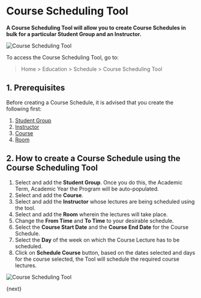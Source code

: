 <!-- add-breadcrumbs -->
# Course Scheduling Tool

**A Course Scheduling Tool will allow you to create Course Schedules in bulk for a particular Student Group and an Instructor.**

![Course Scheduling Tool](/docs/v13/assets/img/education/education-course-schedule-1.png)

To access the Course Scheduling Tool, go to:

> Home > Education > Schedule > Course Scheduling Tool

## 1. Prerequisites

Before creating a Course Schedule, it is advised that you create the following first:

1. [Student Group](/docs/v13/user/manual/en/education/student-group)
1. [Instructor](/docs/v13/user/manual/en/education/instructor)
1. [Course](/docs/v13/user/manual/en/education/course)
1. [Room](/docs/v13/user/manual/en/education/room)

## 2. How to create a Course Schedule using the Course Scheduling Tool

1. Select and add the **Student Group**. Once you do this, the Academic Term, Academic Year the Program will be auto-populated.
1. Select and add the **Course**.
1. Select and add the **Instructor** whose lectures are being scheduled using the tool.
1. Select and add the **Room** wherein the lectures will take place.
1. Change the **From Time** and **To Time** to your desirable schedule.
1. Select the **Course Start Date** and the **Course End Date** for the Course Schedule.
1. Select the **Day** of the week on which the Course Lecture has to be scheduled.
1. Click on **Schedule Course** button, based on the dates selected and days for the course selected, the Tool will schedule the required course lectures.

![Course Scheduling Tool](/docs/v13/assets/img/education/education-course-scheduling-tool.gif)


{next}

